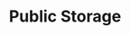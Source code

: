 ---
title: "Public Storage"
url: /minneapolis/public-storage-north-washington-avenue/
shop: storage rental
---